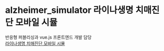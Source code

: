 # alzheimer_simulator 라이나생명 치매진단 모바일 시뮬



반응형 퍼블리싱과 vue.js 프론트엔드 개발 담당</br>
<a href="https://nyhya.cafe24.com/project/project02/prudential-financial-simulation/index.html#/">라이나생명 치매진단 모바일 시뮬</a>

